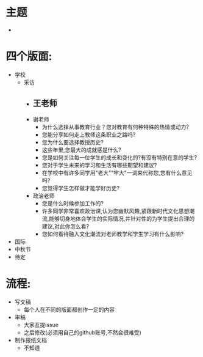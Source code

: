 # 主题
- 
# 四个版面:  
- 学校
    - 采访
        - 王老师
            - 
        - 谢老师
            - 为什么选择从事教育行业？您对教育有何种特殊的热情或动力?
            - 您能分享如何走上教师这条职业之路吗?
            - 您为什么要选择教授历史?
            - 这些年里,您最大的成就感是什么?
            - 您是如何关注每一位学生的成长和变化的?有没有特别在意的学生?
            - 您对于学生未来的学习和生活有哪些期望和建议?
            - 在学校中有许多同学用"老大""牢大"一词来代称您,您有什么意见吗?
            - 您觉得学生怎样做才能学好历史?
        - 政治老师
            - 您是什么时候参加工作的?
            - 许多同学非常喜欢政治课,认为您幽默风趣,紧跟新时代文化思想潮流,能够切身地体会学生的实际情况,并针对性的为学生提出合理的建议,对此你怎么看?
            - 您如何看待融入文化潮流对老师教学和学生学习有什么影响?
- 国际
- 中秋节
- 待定
# 流程:  
- 写文稿
    - 每个人在不同的版面都创作一定的内容
- 审稿
    - 大家互提issue
    - 之后修改(必须用自己的github账号,不然会很难受)
- 制作报纸文档
    - 不知道

